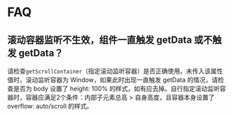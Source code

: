 # FAQ

## 滚动容器监听不生效，组件一直触发 getData 或不触发 getData？

请检查`getScrollContainer`（指定滚动监听容器）是否正确使用。未传入该属性值时，滚动监听容器为 Window，如果此时出现一直触发 getData 的情况，请检查是否为 body 设置了 height: 100% 的样式，如有应去掉。自行指定滚动监听容器时，容器应满足2个条件：内部子元素总高 > 自身高度，且容器本身设置了 overflow: auto/scroll 的样式。
